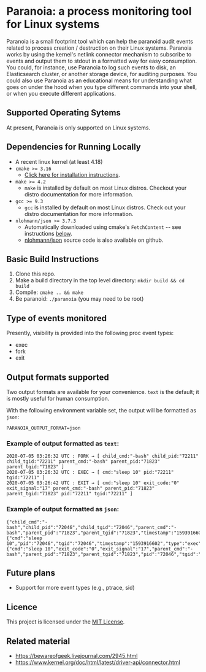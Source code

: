 # Paranoia: a process monitoring tool for Linux systems

Paranoia is a small footprint tool which can help the paranoid audit events related to process creation / destruction on their
Linux systems. Paranoia works by using the kernel's netlink connector mechanism to subscribe to events and output them to stdout
in a formatted way for easy consumption. You could, for instance, use Paranoia to log such events to disk, an Elasticsearch cluster,
or another storage device, for auditing purposes. You could also use Paranoia as an educational means for understanding what goes on
under the hood when you type different commands into your shell, or when you execute different applications.

## Supported Operating Sytems
At present, Paranoia is only supported on Linux systems.

## Dependencies for Running Locally
* A recent linux kernel (at least 4.18)
* `cmake >= 3.16`
  * [Click here for installation instructions](https://cmake.org/install/).
* `make >= 4.2`
  * `make` is installed by default on most Linux distros. Checkout your distro documentation for
  more information.
* `gcc >= 9.3`
  * `gcc` is installed by default on most Linux distros. Check out your distro documentation 
  for more information.
* `nlohmann/json >= 3.7.3`
  * Automatically downloaded using cmake's `FetchContent` -- see instructions [below](#basic-build-instructions).
  * [nlohmann/json](https://github.com/nlohmann/json) source code is also available on github.

## Basic Build Instructions

1. Clone this repo.
2. Make a build directory in the top level directory: `mkdir build && cd build`
3. Compile: `cmake .. && make`
4. Be paranoid: `./paranoia` (you may need to be root)
                          
## Type of events monitored
Presently, visibility is provided into the following proc event types:
- exec
- fork
- exit

## Output formats supported
Two output formats are available for your convenience. `text` is the default;
it is mostly useful for human consumption.

With the following environment variable set, the output will be formatted as `json`:
```
PARANOIA_OUTPUT_FORMAT=json
```

### Example of output formatted as `text`:
```
2020-07-05 03:26:32 UTC : FORK → [ child_cmd:"-bash" child_pid:"72211" child_tgid:"72211" parent_cmd:"-bash" parent_pid:"71823" parent_tgid:"71823" ]
2020-07-05 03:26:32 UTC : EXEC → [ cmd:"sleep 10" pid:"72211" tgid:"72211" ]
2020-07-05 03:26:42 UTC : EXIT → [ cmd:"sleep 10" exit_code:"0" exit_signal:"17" parent_cmd:"-bash" parent_pid:"71823" parent_tgid:"71823" pid:"72211" tgid:"72211" ]
```

### Example of output formatted as `json`:
```
{"child_cmd":"-bash","child_pid":"72046","child_tgid":"72046","parent_cmd":"-bash","parent_pid":"71823","parent_tgid":"71823","timestamp":"1593916602","type":"fork"}
{"cmd":"sleep 10","pid":"72046","tgid":"72046","timestamp":"1593916602","type":"exec"}
{"cmd":"sleep 10","exit_code":"0","exit_signal":"17","parent_cmd":"-bash","parent_pid":"71823","parent_tgid":"71823","pid":"72046","tgid":"72046","timestamp":"1593916612","type":"exit"}
```

## Future plans
- Support for more event types (e.g., ptrace, sid)

## Licence
This project is licensed under the [MIT License](LICENSE).

## Related material
- https://bewareofgeek.livejournal.com/2945.html
- https://www.kernel.org/doc/html/latest/driver-api/connector.html
